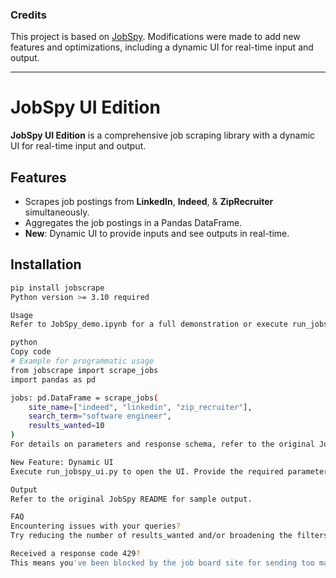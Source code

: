 ### Credits

This project is based on [JobSpy](https://https://github.com/cullenwatson/JobSpy). Modifications were made to add new features and optimizations, including a dynamic UI for real-time input and output.

---

# JobSpy UI Edition

**JobSpy UI Edition** is a comprehensive job scraping library with a dynamic UI for real-time input and output.

## Features

- Scrapes job postings from **LinkedIn**, **Indeed**, & **ZipRecruiter** simultaneously.
- Aggregates the job postings in a Pandas DataFrame.
- **New**: Dynamic UI to provide inputs and see outputs in real-time.

## Installation

```bash
pip install jobscrape
Python version >= 3.10 required

Usage
Refer to JobSpy_demo.ipynb for a full demonstration or execute run_jobspy_ui.py for the UI version.

python
Copy code
# Example for programmatic usage
from jobscrape import scrape_jobs
import pandas as pd

jobs: pd.DataFrame = scrape_jobs(
    site_name=["indeed", "linkedin", "zip_recruiter"],
    search_term="software engineer",
    results_wanted=10
)
For details on parameters and response schema, refer to the original JobSpy README.

New Feature: Dynamic UI
Execute run_jobspy_ui.py to open the UI. Provide the required parameters in the input fields and click 'Scrape Jobs' to get real-time output in a dynamically generated table.

Output
Refer to the original JobSpy README for sample output.

FAQ
Encountering issues with your queries?
Try reducing the number of results_wanted and/or broadening the filters. If problems persist, please submit an issue.

Received a response code 429?
This means you've been blocked by the job board site for sending too many requests. Consider waiting a few seconds, or try using a VPN. Proxy support coming soon.